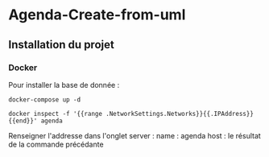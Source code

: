 # Agenda-Create-from-uml

## Installation du projet

### Docker

Pour installer la base de donnée :

```shell
docker-compose up -d
```

```shell
docker inspect -f '{{range .NetworkSettings.Networks}}{{.IPAddress}}{{end}}' agenda
```

Renseigner l'addresse dans l'onglet server :
name : agenda
host : le résultat de la commande précédante